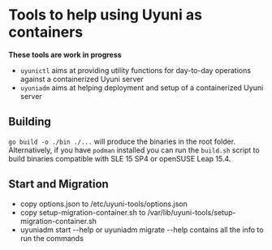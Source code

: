# Tools to help using Uyuni as containers

**These tools are work in progress**

* `uyunictl` aims at providing utility functions for day-to-day operations against a containerized Uyuni server
* `uyuniadm` aims at helping deployment and setup of a containerized Uyuni server

## Building

`go build -o ./bin ./...` will produce the binaries in the root folder.
Alternatively, if you have `podman` installed you can run the `build.sh` script to build binaries compatible with SLE 15 SP4 or openSUSE Leap 15.4.


## Start and Migration
* copy options.json to /etc/uyuni-tools/options.json
* copy setup-migration-container.sh to /var/lib/uyuni-tools/setup-migration-container.sh
* uyuniadm start --help or uyuniadm migrate --help contains all the info to run the commands

